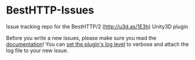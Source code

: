 # BestHTTP-Issues
Issue tracking repo for the BestHTTP/2 (http://u3d.as/1E3h) Unity3D plugin

Before you write a new issues, please make sure you read the [documentation](https://besthttp-documentation.readthedocs.io/en/latest/)!
You can [set the plugin's log level](<https://besthttp-documentation.readthedocs.io/en/latest/#7. Global Topics/Logging/>) to verbose and attach the log file to your new issue.
